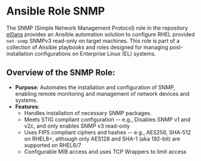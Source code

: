 # Ansible Role SNMP

The SNMP (Simple Network Management Protocol) role in the repository [el0ans](https://github.com/BJSmithIEEE/el0ans/) provides an Ansible automation solution to configure RHEL provided `net-snmp` SNMPv3 read-only on target machines.  This role is part of a collection of Ansible playbooks and roles designed for managing post-installation configurations on Enterprise Linux (EL) systems.

## Overview of the SNMP Role:

- **Purpose**: Automates the installation and configuration of SNMP, enabling remote monitoring and management of network devices and systems.
- **Features**:
  - Handles installation of necessary SNMP packages.
  - Meets STIG compliant configuration -- e.g., Disables SNMP v1 and v2c, and only enables SNMP v3 read-only
  - Uses FIPS compliant ciphers and hashes -- e.g., AES256, SHA-512 on RHEL8+, although only AES128 and SHA-1 (aka 192-bit) are supported on RHEL6/7
  - Configurable MIB access and uses TCP Wrappers to limit access
   

